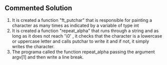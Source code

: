 ## Commented Solution

1. It is created a function "ft_putchar" that is responsible for painting a character as many times as indicated by a variable of type int 
2. It is created a function "repeat_alpha" that runs through a string and as long as it does not reach '\0' , it checks that the character 
   is a lowercase or uppercase letter and calls putchar to write it and if not, it simply writes the character. 
3. The programa called the function repeat_alpha passing the argument argv[1] and then write a line break.
